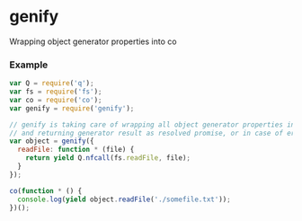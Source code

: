 genify
======

Wrapping object generator properties into co

### Example

```JavaScript
var Q = require('q');
var fs = require('fs');
var co = require('co');
var genify = require('genify');

// genify is taking care of wrapping all object generator properties into co function,
// and returning generator result as resolved promise, or in case of error -> rejected promise with error object
var object = genify({
  readFile: function * (file) {
    return yield Q.nfcall(fs.readFile, file);
  }
});

co(function * () {
  console.log(yield object.readFile('./somefile.txt'));
})();
```
